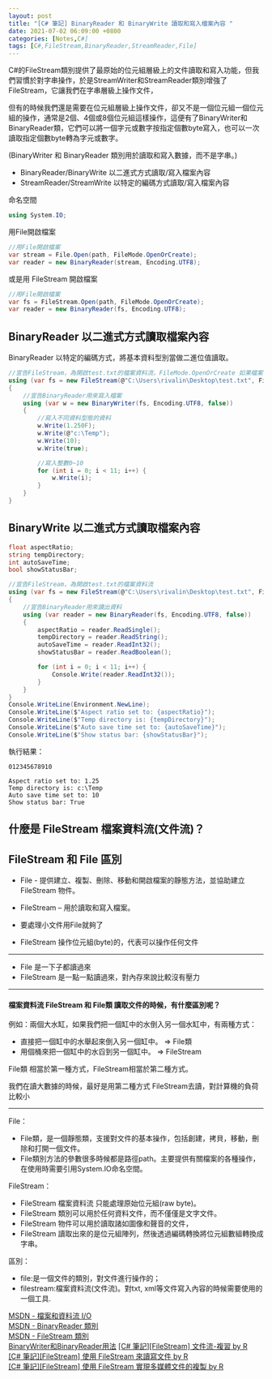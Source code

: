 ```yaml
---
layout: post
title: "[C# 筆記] BinaryReader 和 BinaryWrite 讀取和寫入檔案內容 "
date: 2021-07-02 06:09:00 +0800
categories: [Notes,C#]
tags: [C#,FileStream,BinaryReader,StreamReader,File]
---
```



C#的FileStream類別提供了最原始的位元組層級上的文件讀取和寫入功能，但我們習慣於對字串操作，於是StreamWriter和StreamReader類別增強了FileStream，它讓我們在字串層級上操作文件，

但有的時候我們還是需要在位元組層級上操作文件，卻又不是一​​個位元組一個位元組的操作，通常是2個、4個或8個位元組這樣操作，這便有了BinaryWriter和BinaryReader類，它們可以將一個字元或數字按指定個數byte寫入，也可以一次讀取指定個數byte轉為字元或數字。

(BinaryWriter 和 BinaryReader 類別用於讀取和寫入數據，而不是字串。)


- BinaryReader/BinaryWrite 以二進式方式讀取/寫入檔案內容
- StreamReader/StreamWrite 以特定的編碼方式讀取/寫入檔案內容

命名空間

```c#
using System.IO;
```

用File開啟檔案

```c#
//用File開啟檔案
var stream = File.Open(path, FileMode.OpenOrCreate);
var reader = new BinaryReader(stream, Encoding.UTF8);
```

或是用 FileStream 開啟檔案

```c#
//用File開啟檔案
var fs = FileStream.Open(path, FileMode.OpenOrCreate);
var reader = new BinaryReader(fs, Encoding.UTF8);
```

## BinaryReader 以二進式方式讀取檔案內容

BinaryReader 以特定的編碼方式，將基本資料型別當做二進位值讀取。

```c#
//宣告FileStream，為開啟test.txt的檔案資料流，FileMode.OpenOrCreate 如果檔案不存在，就會新增
using (var fs = new FileStream(@"C:\Users\rivalin\Desktop\test.txt", FileMode.OpenOrCreate))
{
    //宣告BinaryReader用來寫入檔案
    using (var w = new BinaryWriter(fs, Encoding.UTF8, false))
    {
        //寫入不同資料型態的資料
        w.Write(1.250F);
        w.Write(@"c:\Temp");
        w.Write(10);
        w.Write(true);

        //寫入整數0~10
        for (int i = 0; i < 11; i++) {
            w.Write(i);
        }
    }
}
```


## BinaryWrite 以二進式方式讀取檔案內容


```c#
float aspectRatio;
string tempDirectory;
int autoSaveTime;
bool showStatusBar;

//宣告FileStream，為開啟test.txt的檔案資料流
using (var fs = new FileStream(@"C:\Users\rivalin\Desktop\test.txt", FileMode.Open))
{
    //宣告BinaryReader用來讀出資料
    using (var reader = new BinaryReader(fs, Encoding.UTF8, false))
    {
        aspectRatio = reader.ReadSingle();
        tempDirectory = reader.ReadString();
        autoSaveTime = reader.ReadInt32();
        showStatusBar = reader.ReadBoolean();

        for (int i = 0; i < 11; i++) {
            Console.Write(reader.ReadInt32());
        }
    }
}
Console.WriteLine(Environment.NewLine);
Console.WriteLine($"Aspect ratio set to: {aspectRatio}");
Console.WriteLine($"Temp directory is: {tempDirectory}");
Console.WriteLine($"Auto save time set to: {autoSaveTime}");
Console.WriteLine($"Show status bar: {showStatusBar}");
```

執行結果：

```
012345678910

Aspect ratio set to: 1.25
Temp directory is: c:\Temp
Auto save time set to: 10
Show status bar: True
```

## 什麼是 FileStream 檔案資料流(文件流)？


## FileStream 和 File 區別

- File - 提供建立、複製、刪除、移動和開啟檔案的靜態方法，並協助建立 FileStream 物件。
- FileStream – 用於讀取和寫入檔案。
        
- 要處理小文件用File就夠了
- FileStream 操作位元組(byte)的，代表可以操作任何文件

---

- File 是一下子都讀過來
- FileStream 是一點一點讀過來，對內存來說比較沒有壓力

---

#### 檔案資料流 FileStream 和 File類  讀取文件的時候，有什麼區別呢？

例如：兩個大水缸，如果我們把一個缸中的水倒入另一個水缸中，有兩種方式：

- 直接把一個缸中的水舉起來倒入另一個缸中。 => File類    
- 用個桶來把一個缸中的水舀到另一個缸中。 => FileStream  

File類 相當於第一種方式，FileStream相當於第二種方式。

我們在讀大數據的時候，最好是用第二種方式 FileStream去讀，對計算機的負荷比較小

---


File：
- File類，是一個靜態類，支援對文件的基本操作，包括創建，拷貝，移動，刪除和打開一個文件。 
- File類別方法的參數很多時候都是路徑path。主要提供有關檔案的各種操作，在使用時需要引用System.IO命名空間。

FileStream：
- FileStream 檔案資料流 只能處理原始位元組(raw byte)。 
- FileStream 類別可以用於任何資料文件，而不僅僅是文字文件。 
- FileStream 物件可以用於讀取諸如圖像和聲音的文件，
- FileStream 讀取出來的是位元組陣列，然後透過編碼轉換將位元組數組轉換成字串。

區別：
- file:是一個文件的類別，對文件進行操作的；
- filestream:檔案資料流(文件流)。對txt, xml等文件寫入內容的時候需要使用的一個工具.



[MSDN - 檔案和資料流 I/O](https://learn.microsoft.com/zh-tw/dotnet/standard/io/)       
[MSDN - BinaryReader 類別](https://learn.microsoft.com/zh-tw/dotnet/api/system.io.binaryreader?view=net-8.0)        
[MSDN - FileStream 類別](https://learn.microsoft.com/zh-tw/dotnet/api/system.io.filestream?view=net-8.0)        
[BinaryWriter和BinaryReader用法](https://www.cnblogs.com/wang7/archive/2012/05/17/2506701.html)
[[C# 筆記][FileStream] 文件流-複習  by R](https://riivalin.github.io/posts/2011/02/filestream-1/)       
[[C# 筆記][FileStream] 使用 FileStream 來讀寫文件  by R](https://riivalin.github.io/posts/2011/01/file-stream/)     
[[C# 筆記][FileStream] 使用 FileStream 實現多媒體文件的複製 by R](https://riivalin.github.io/posts/2011/01/filestream-copyfile/)